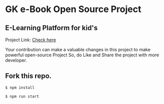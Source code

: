 # GK e-Book Open Source Project

## E-Learning Platform for kid's

Project Link: <a href="https://akshaykurhekar.github.io/kids-learning/#/">Check here</a>

Your contribution can make a valuable changes in this project to make powerful open-source Project
So, do Like and Share the project with more developer.  


## Fork this repo.
 
    $ npm install   
 
    $ npm run start
       
